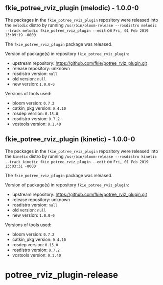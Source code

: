 ## fkie_potree_rviz_plugin (melodic) - 1.0.0-0

The packages in the `fkie_potree_rviz_plugin` repository were released into the `melodic` distro by running `/usr/bin/bloom-release --rosdistro melodic --track melodic fkie_potree_rviz_plugin --edit` on `Fri, 01 Feb 2019 13:09:19 -0000`

The `fkie_potree_rviz_plugin` package was released.

Version of package(s) in repository `fkie_potree_rviz_plugin`:

- upstream repository: https://github.com/fkie/potree_rviz_plugin.git
- release repository: unknown
- rosdistro version: `null`
- old version: `null`
- new version: `1.0.0-0`

Versions of tools used:

- bloom version: `0.7.2`
- catkin_pkg version: `0.4.10`
- rosdep version: `0.15.0`
- rosdistro version: `0.7.2`
- vcstools version: `0.1.40`


## fkie_potree_rviz_plugin (kinetic) - 1.0.0-0

The packages in the `fkie_potree_rviz_plugin` repository were released into the `kinetic` distro by running `/usr/bin/bloom-release --rosdistro kinetic --track kinetic fkie_potree_rviz_plugin --edit` on `Fri, 01 Feb 2019 13:03:31 -0000`

The `fkie_potree_rviz_plugin` package was released.

Version of package(s) in repository `fkie_potree_rviz_plugin`:

- upstream repository: https://github.com/fkie/potree_rviz_plugin.git
- release repository: unknown
- rosdistro version: `null`
- old version: `null`
- new version: `1.0.0-0`

Versions of tools used:

- bloom version: `0.7.2`
- catkin_pkg version: `0.4.10`
- rosdep version: `0.15.0`
- rosdistro version: `0.7.2`
- vcstools version: `0.1.40`


# potree_rviz_plugin-release